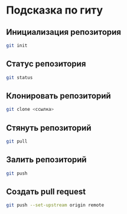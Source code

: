 # Подсказка по гиту

## Инициализация репозитория

```sh
git init
```

## Статус репозитория

```sh
git status
```

## Клонировать репозиторий

```sh
git clone <ссылка>
```

## Стянуть репозиторий
```sh
git pull
```

## Залить репозиторий 
```sh
git push
```

## Создать pull request
```sh
git push --set-upstream origin remote
```
